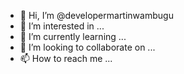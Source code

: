 - 👋 Hi, I’m @developermartinwambugu
- 👀 I’m interested in ...
- 🌱 I’m currently learning ...
- 💞️ I’m looking to collaborate on ...
- 📫 How to reach me ...

<!---
developermartinwambugu/developermartinwambugu is a ✨ special ✨ repository because its `README.md` (this file) appears on your GitHub profile.
You can click the Preview link to take a look at your changes.
--->
